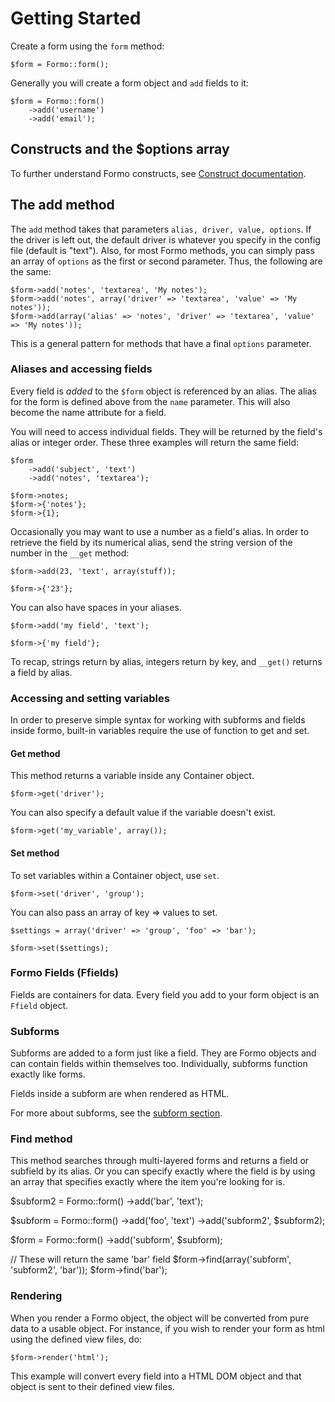 Getting Started
===============

Create a form using the `form` method:

	$form = Formo::form();
	
Generally you will create a form object and `add` fields to it:

	$form = Formo::form()
		->add('username')
		->add('email');
		
## Constructs and the $options array

To further understand Formo constructs, see [Construct documentation](formo.constructs).
	
## The add method
		
The `add` method takes that parameters `alias, driver, value, options`. If the driver is left out, the default driver is whatever you specify in the config file (default is "text"). Also, for most Formo methods, you can simply pass an array of `options` as the first or second parameter. Thus, the following are the same:

	$form->add('notes', 'textarea', 'My notes');
	$form->add('notes', array('driver' => 'textarea', 'value' => 'My notes'));
	$form->add(array('alias' => 'notes', 'driver' => 'textarea', 'value' => 'My notes'));

This is a general pattern for methods that have a final `options` parameter.

### Aliases and accessing fields

Every field is *added* to the `$form` object is referenced by an alias. The alias for the form is defined above from the `name` parameter. This will also become the name attribute for a field.

You will need to access individual fields. They will be returned by the field's alias or integer order. These three examples will return the same field:

	$form
		->add('subject', 'text')
		->add('notes', 'textarea');
	
	$form->notes;
	$form->{'notes'};
	$form->{1};
	
Occasionally you may want to use a number as a field's alias. In order to retrieve the field by its numerical alias, send the string version of the number in the `__get` method:

	$form->add(23, 'text', array(stuff));
		
	$form->{'23'};
	
You can also have spaces in your aliases.

	$form->add('my field', 'text');
	
	$form->{'my field'};

To recap, strings return by alias, integers return by key, and `__get()` returns a field by alias.

### Accessing and setting variables

In order to preserve simple syntax for working with subforms and fields inside formo, built-in variables require the use of function to get and set.

#### Get method

This method returns a variable inside any Container object.

	$form->get('driver');
	
You can also specify a default value if the variable doesn't exist.

	$form->get('my_variable', array());
	
#### Set method

To set variables within a Container object, use `set`.

	$form->set('driver', 'group');
	
You can also pass an array of key => values to set.

	$settings = array('driver' => 'group', 'foo' => 'bar');
	
	$form->set($settings);

### Formo Fields (Ffields)

Fields are containers for data. Every field you add to your form object is an `Ffield` object.

### Subforms

Subforms are added to a form just like a field. They are Formo objects and can contain fields within themselves too. Individually, subforms function exactly like forms.

Fields inside a subform are when rendered as HTML.

For more about subforms, see the [subform section](formo.subforms).

### Find method

This method searches through multi-layered forms and returns a field or subfield by its alias. Or you can specify exactly where the field is by using an array that specifies exactly where the item you're looking for is.

$subform2 = Formo::form()
	->add('bar', 'text');

$subform = Formo::form()
	->add('foo', 'text')
	->add('subform2', $subform2);
	
$form = Formo::form()
	->add('subform', $subform);
	
// These will return the same 'bar' field
$form->find(array('subform', 'subform2', 'bar'));
$form->find('bar');

### Rendering

When you render a Formo object, the object will be converted from pure data to a usable object. For instance, if you wish to render your form as html using the defined view files, do:

	$form->render('html');
	
This example will convert every field into a HTML DOM object and that object is sent to their defined view files.